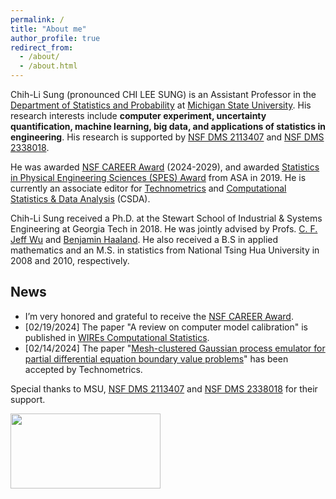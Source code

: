 ```yaml
---
permalink: /
title: "About me"
author_profile: true
redirect_from: 
  - /about/
  - /about.html
---
```

Chih-Li Sung (pronounced CHI LEE SUNG) is an Assistant Professor in the [Department of Statistics and Probability](https://stt.natsci.msu.edu/) at [Michigan State University](https://msu.edu/). His research interests include **computer experiment, uncertainty quantification, machine learning, big data, and applications of statistics in engineering**. His research is supported by [NSF DMS 2113407](https://www.nsf.gov/awardsearch/showAward?AWD_ID=2113407&HistoricalAwards=false) and [NSF DMS 2338018](https://www.nsf.gov/awardsearch/showAward?AWD_ID=2338018).


He was awarded [NSF CAREER Award](https://www.nsf.gov/awardsearch/showAward?AWD_ID=2338018) (2024-2029), and awarded [Statistics in Physical Engineering Sciences (SPES) Award](https://www.amstat.org/your-career/awards/statistics-in-physical-engineering-sciences-award) from ASA in 2019. He is currently an associate editor for [Technometrics](https://www.tandfonline.com/toc/utch20/current) and [Computational Statistics & Data Analysis](https://www.sciencedirect.com/journal/computational-statistics-and-data-analysis) (CSDA). 

Chih-Li Sung received a Ph.D. at the Stewart School of Industrial & Systems Engineering at Georgia Tech in 2018. He was jointly advised by Profs. [C. F. Jeff Wu](https://www2.isye.gatech.edu/~jeffwu/) and [Benjamin Haaland](https://medicine.utah.edu/faculty/mddetail/u6012617). He also received a B.S in applied mathematics and an M.S. in statistics from National Tsing Hua University in 2008 and 2010, respectively. 

News 
------
* I’m very honored and grateful to receive the [NSF CAREER Award](https://www.nsf.gov/awardsearch/showAward?AWD_ID=2338018). 
* [02/19/2024] The paper "A review on computer model calibration" is published in [WIREs Computational Statistics](https://doi.org/10.1002/wics.1645). 
* [02/14/2024] The paper "[Mesh-clustered Gaussian process emulator for partial differential equation boundary value problems](https://arxiv.org/abs/2301.10387)" has been accepted by Technometrics. 


Special thanks to MSU, [NSF DMS 2113407](https://www.nsf.gov/awardsearch/showAward?AWD_ID=2113407&HistoricalAwards=false) and [NSF DMS 2338018](https://www.nsf.gov/awardsearch/showAward?AWD_ID=2338018) for their support.

<img src='/images/MSUNSF.png' width="240" height="120" style="float:left">
